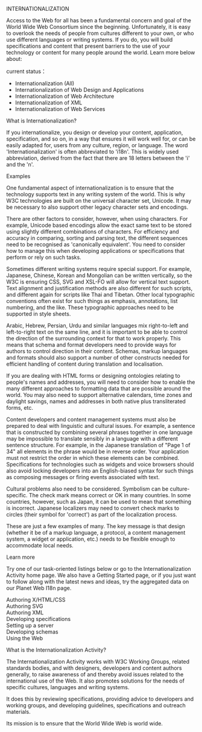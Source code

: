 INTERNATIONALIZATION


Access to the Web for all has been a fundamental concern and goal of the World Wide Web Consortium since the beginning. Unfortunately, it is easy to overlook the needs of people from cultures different to your own, or who use different languages or writing systems. If you do, you will build specifications and content that present barriers to the use of your technology or content for many people around the world. Learn more below about:

current status：
+ Internationalization (All)
+ Internationalization of Web Design and Applications
+ Internationalization of Web Architecture
+ Internationalization of XML
+ Internationalization of Web Services

What is Internationalization?

If you internationalize, you design or develop your content, application, specification, and so on, in a way that ensures it will work well for, or can be easily adapted for, users from any culture, region, or language.
The word 'Internationalization' is often abbreviated to 'i18n'. This is widely used abbreviation, derived from the fact that there are 18 letters between the 'i' and the 'n'.

Examples

One fundamental aspect of internationalization is to ensure that the technology supports text in any writing system of the world. This is why W3C technologies are built on the universal character set, Unicode. It may be necessary to also support other legacy character sets and encodings.

There are other factors to consider, however, when using characters. For example, Unicode based encodings allow the exact same text to be stored using slightly different combinations of characters. For efficiency and accuracy in comparing, sorting and parsing text, the different sequences need to be recognised as 'canonically equivalent'. You need to consider how to manage this when developing applications or specifications that perform or rely on such tasks.

Sometimes different writing systems require special support. For example, Japanese, Chinese, Korean and Mongolian can be written vertically, so the W3C is ensuring CSS, SVG and XSL-FO will allow for vertical text support. Text alignment and justification methods are also different for such scripts, and different again for scripts like Thai and Tibetan. Other local typographic conventions often exist for such things as emphasis, annotations, list numbering, and the like. These typographic approaches need to be supported in style sheets.

Arabic, Hebrew, Persian, Urdu and similar languages mix right-to-left and left-to-right text on the same line, and it is important to be able to control the direction of the surrounding context for that to work properly. This means that schema and format developers need to provide ways for authors to control direction in their content. Schemas, markup languages and formats should also support a number of other constructs needed for efficient handling of content during translation and localisation.

If you are dealing with HTML forms or designing ontologies relating to people's names and addresses, you will need to consider how to enable the many different approaches to formatting data that are possible around the world. You may also need to support alternative calendars, time zones and daylight savings, names and addresses in both native plus transliterated forms, etc.

Content developers and content management systems must also be prepared to deal with linguistic and cultural issues. For example, a sentence that is constructed by combining several phrases together in one language may be impossible to translate sensibly in a language with a different sentence structure. For example, in the Japanese translation of "Page 1 of 34" all elements in the phrase would be in reverse order. Your application must not restrict the order in which these elements can be combined. Specifications for technologies such as widgets and voice browsers should also avoid locking developers into an English-biased syntax for such things as composing messages or firing events associated with text.

Cultural problems also need to be considered. Symbolism can be culture-specific. The check mark means correct or OK in many countries. In some countries, however, such as Japan, it can be used to mean that something is incorrect. Japanese localizers may need to convert check marks to circles (their symbol for 'correct') as part of the localization process.

These are just a few examples of many. The key message is that design (whether it be of a markup language, a protocol, a content management system, a widget or application, etc.) needs to be flexible enough to accommodate local needs.

Learn more

Try one of our task-oriented listings below or go to the Internationalization Activity home page. We also have a Getting Started page, or if you just want to follow along with the latest news and ideas, try the aggregated data on our Planet Web I18n page.

Authoring X/HTML/CSS  
Authoring SVG  
Authoring XML  
Developing specifications  
Setting up a server  
Developing schemas  
Using the Web

What is the Internationalization Activity?

The Internationalization Activity works with W3C Working Groups, related standards bodies, and with designers, developers and content authors generally, to raise awareness of and thereby avoid issues related to the international use of the Web. It also promotes solutions for the needs of specific cultures, languages and writing systems.

It does this by reviewing specifications, providing advice to developers and working groups, and developing guidelines, specifications and outreach materials.

Its mission is to ensure that the World Wide Web is world wide.